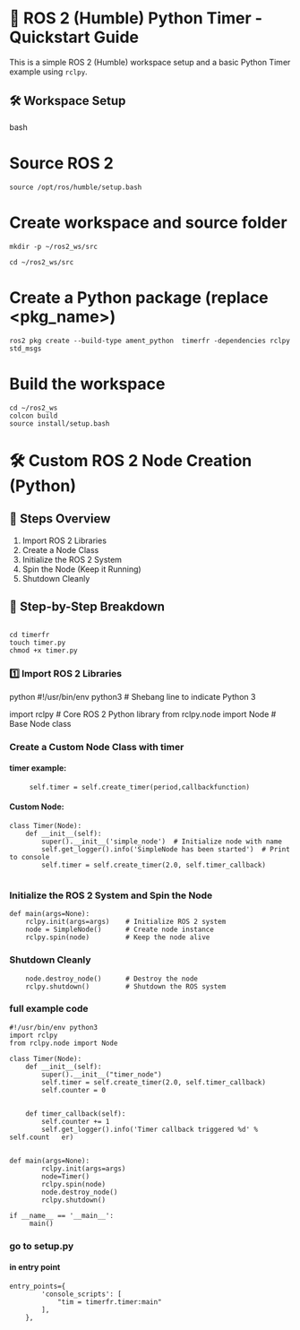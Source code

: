 # 🤖 ROS 2 (Humble) Python Timer  - Quickstart Guide

This is a simple ROS 2 (Humble) workspace setup and a basic Python Timer example using `rclpy`.



## 🛠️ Workspace Setup

bash
# Source ROS 2
```
source /opt/ros/humble/setup.bash
```
# Create workspace and source folder
```
mkdir -p ~/ros2_ws/src

cd ~/ros2_ws/src
```
# Create a Python package (replace <pkg_name>)
```
ros2 pkg create --build-type ament_python  timerfr -dependencies rclpy std_msgs
```
# Build the workspace
```
cd ~/ros2_ws
colcon build
source install/setup.bash

```

# 🛠️ Custom ROS 2 Node Creation (Python)

## 📌 Steps Overview

1. Import ROS 2 Libraries  
2. Create a Node Class  
3. Initialize the ROS 2 System  
4. Spin the Node (Keep it Running)  
5. Shutdown Cleanly



## 🔹 Step-by-Step Breakdown

```

cd timerfr
touch timer.py
chmod +x timer.py
```
### 

### 1️⃣ Import ROS 2 Libraries

python
#!/usr/bin/env python3  # Shebang line to indicate Python 3

import rclpy             # Core ROS 2 Python library
from rclpy.node import Node  # Base Node class


### Create a Custom Node Class with timer

#### timer example:

```
     self.timer = self.create_timer(period,callbackfunction)   

```
####   Custom Node:
```
class Timer(Node):
    def __init__(self):
        super().__init__('simple_node')  # Initialize node with name
        self.get_logger().info('SimpleNode has been started')  # Print to console
        self.timer = self.create_timer(2.0, self.timer_callback)
      
```

### Initialize the ROS 2 System and Spin the Node
```
def main(args=None):
    rclpy.init(args=args)    # Initialize ROS 2 system
    node = SimpleNode()      # Create node instance
    rclpy.spin(node)         # Keep the node alive

```
### Shutdown Cleanly

```
    node.destroy_node()      # Destroy the node
    rclpy.shutdown()         # Shutdown the ROS system

```


### full example code

```
#!/usr/bin/env python3 
import rclpy
from rclpy.node import Node

class Timer(Node):
    def __init__(self):
        super().__init__("timer_node")
        self.timer = self.create_timer(2.0, self.timer_callback)
        self.counter = 0


    def timer_callback(self):
        self.counter += 1 
        self.get_logger().info('Timer callback triggered %d' % self.count   er)    
        

def main(args=None):
        rclpy.init(args=args)
        node=Timer()
        rclpy.spin(node)
        node.destroy_node()
        rclpy.shutdown()
        
if __name__ == '__main__':
     main()        

```


###  go to setup.py 

#### in entry point

```
entry_points={
        'console_scripts': [
            "tim = timerfr.timer:main"
        ],
    },

```

